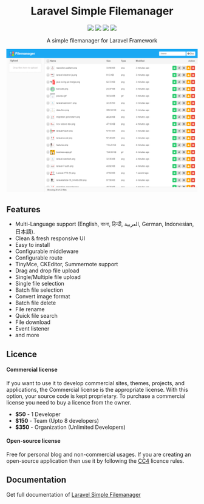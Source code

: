 <h1 align="center">Laravel Simple Filemanager</h1>
<p align="center">
    <a href="https://packagist.org/packages/haruncpi/laravel-simple-filemanager"><img src="https://badgen.net/packagist/v/haruncpi/laravel-simple-filemanager" /></a>
     <a href=""><img src="https://badgen.net/packagist/dt/haruncpi/laravel-simple-filemanager"/></a>
    <a href="https://twitter.com/laravelarticle"><img src="https://badgen.net/badge/twitter/@laravelarticle/1DA1F2?icon&label" /></a>
    <a href="https://facebook.com/laravelarticle"><img src="https://badgen.net/badge/facebook/laravelarticle/3b5998"/></a>
</p>
<p align="center">A simple filemanager for Laravel Framework</p>

![Image description](previews/preview-desktop.png)

## Features
- Multi-Language support (English, বাংলা, हिन्दी, العربية, German, Indonesian, 日本語).
- Clean & fresh responsive UI
- Easy to install
- Configurable middleware
- Configurable route
- TinyMce, CKEditor, Summernote support
- Drag and drop file upload
- Single/Multiple file upload
- Single file selection
- Batch file selection
- Convert image format
- Batch file delete
- File rename
- Quick file search
- File download
- Event listener
- and more

## Licence

#### Commercial license
If you want to use it to develop commercial sites, themes, projects, and applications, the Commercial license is the appropriate license. With this option, your source code is kept proprietary. To purchase a commercial license you need to buy a licence from the owner.
- **$50** - 1 Developer
- **$150** - Team (Upto 8 developers)
- **$350** - Organization (Unlimited Developers)

#### Open-source license
Free for personal blog and non-commercial usages. If you are creating an open-source application then use it by following the [CC4](https://creativecommons.org/licenses/by/4.0) licence rules.


## Documentation
Get full documentation of [Laravel Simple Filemanager](https://laravelarticle.com/laravel-simple-filemanager)

